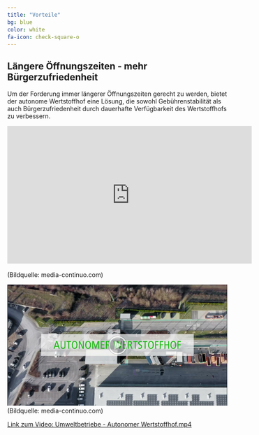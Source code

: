 ```yaml
---
title: "Vorteile"
bg: blue
color: white
fa-icon: check-square-o
---
```


## Längere Öffnungszeiten - mehr Bürgerzufriedenheit

Um der Forderung immer längerer Öffnungszeiten gerecht zu werden, bietet der autonome Wertstoffhof eine Lösung, die sowohl Gebührenstabilität als auch Bürgerzufriedenheit durch dauerhafte Verfügbarkeit des Wertstoffhofs zu verbessern.


<!-- 

https://youtu.be/5j3IRRfMV3U?t=2


<iframe width="660" height="480" src="https://www.youtube.com/embed/5j3IRRfMV3U" title="Umweltbetriebe-Autonomer Wertstoffhof" frameborder="0" allow="accelerometer; autoplay; clipboard-write; encrypted-media; gyroscope; picture-in-picture; web-share" allowfullscreen></iframe>


<iframe width="905" height="491" src="https://www.youtube.com/embed/5j3IRRfMV3U" title="Umweltbetriebe-Autonomer Wertstoffhof" frameborder="0" allow="accelerometer; autoplay; clipboard-write; encrypted-media; gyroscope; picture-in-picture; web-share" allowfullscreen></iframe>

<iframe width="662" height="150" src="https://www.youtube.com/embed/5j3IRRfMV3U" title="Umweltbetriebe-Autonomer Wertstoffhof" frameborder="0" allow="accelerometer; autoplay; clipboard-write; encrypted-media; gyroscope; picture-in-picture; web-share" allowfullscreen></iframe>

<iframe width="960" height="150" src="https://www.youtube.com/embed/5j3IRRfMV3U" title="Umweltbetriebe-Autonomer Wertstoffhof" frameborder="0" allow="accelerometer; autoplay; clipboard-write; encrypted-media; gyroscope; picture-in-picture; web-share" allowfullscreen></iframe> -->

<!-- <figure class="video_container">
    <iframe width="100%" height=auto src="https://www.youtube.com/embed/5j3IRRfMV3U" title="Umweltbetriebe Autonomer Wertstoffhof" frameborder="0" allow="accelerometer; autoplay; clipboard-write; encrypted-media; gyroscope; picture-in-picture; web-share" allowfullscreen></iframe>
</figure>
(Bildquelle: media-continuo.com) -->

<!-- <figure class="video_container">
  <video width="100%"  controls="true" allowfullscreen="true" poster="img/20240119145212.png">
    <source src="https://www.youtube.com/embed/5j3IRRfMV3U" type="video/mp4">
  </video>
</figure>
(Bildquelle: media-continuo.com) -->

<!-- Responsive Video Container -->

<div class="video-responsive-container" >
    <iframe width="560" height="315" src="https://www.youtube.com/embed/5j3IRRfMV3U&t=1" title="Umweltbetriebe Autonomer Wertstoffhof" frameborder="0" allow="accelerometer; autoplay; clipboard-write; encrypted-media; gyroscope; picture-in-picture; web-share" allowfullscreen></iframe>
</div>


(Bildquelle: media-continuo.com)

<!-- 
<iframe width="100%" height="100%" src="https://www.youtube.com/embed/5j3IRRfMV3U" title="Umweltbetriebe Autonomer Wertstoffhof" frameborder="0" allow="accelerometer; autoplay; clipboard-write; encrypted-media; gyroscope; picture-in-picture; web-share" allowfullscreen></iframe>
(Bildquelle: media-continuo.com) -->

[![Video Umweltbetriebe - Autonomer Wertstoffhof](img/20240119145212.png)](https://youtu.be/5j3IRRfMV3U)
(Bildquelle: media-continuo.com)


[Link zum Video: Umweltbetriebe - Autonomer Wertstoffhof.mp4](https://youtu.be/5j3IRRfMV3U)

